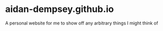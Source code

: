 # aidan-dempsey.github.io

A personal website for me to show off any arbitrary things I might think of
